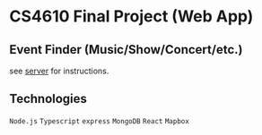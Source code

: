 # CS4610 Final Project (Web App)

## Event Finder (Music/Show/Concert/etc.)

see [server](./server/) for instructions.

## Technologies

`Node.js` `Typescript` `express`  `MongoDB` `React` `Mapbox`
